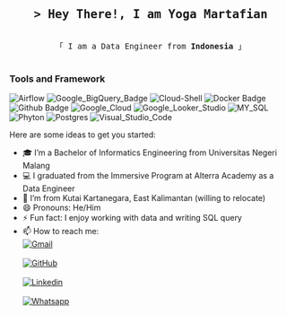 <h2 align="center">
        <samp>&gt; Hey There!, I am Yoga Martafian</samp>
</h2>
<p align="center"> 
  <samp>
    <br>
    「 I am a Data Engineer from <b>Indonesia</b> 」
    <br>
    <br>
  </samp>
</p>

### Tools and Framework
![Airflow](https://img.shields.io/badge/Airflow-green?logo=apacheairflow&logoColor=white)
![Google_BigQuery_Badge](https://img.shields.io/badge/BigQuery-white?logo=googlebigquery)
![Cloud-Shell](https://img.shields.io/badge/Cloud-Shell-blue?logo=googlecloud)
![Docker Badge](https://img.shields.io/badge/Docker-2496ED?logo=docker&logoColor=fff&style=flat-square)
![Github Badge](https://img.shields.io/badge/Github-black?logo=github)
![Google_Cloud](https://img.shields.io/badge/Google%20Cloud-4285F4.svg?logo=Google-Cloud&logoColor=white)
![Google_Looker_Studio](https://img.shields.io/badge/Looker-4285F4.svg?logo=Looker&logoColor=white)
![MY_SQL](https://img.shields.io/badge/MySQL-4479A1.svg?logo=MySQL&logoColor=white)
![Phyton](https://img.shields.io/badge/Phyton-white?logo=python)
![Postgres](https://img.shields.io/badge/Postgres-blue?logo=postgresql&logoColor=white)
![Visual_Studio_Code](https://img.shields.io/badge/Visual%20Studio%20Code-007ACC.svg?logo=Visual-Studio-Code&logoColor=white)

Here are some ideas to get you started:

- 🎓 I’m a Bachelor of Informatics Engineering from Universitas Negeri Malang
- 💻 I graduated from the Immersive Program at Alterra Academy as a Data Engineer
- 🏫 I’m from Kutai Kartanegara, East Kalimantan (willing to relocate)
- 😄 Pronouns: He/Him
- ⚡ Fun fact: I enjoy working with data and writing SQL query
- 📫 How to reach me:
  <br>[![Gmail](https://img.shields.io/badge/Gmail-EA4335.svg?style=for-the-badge&logo=Gmail&logoColor=white)](https://www.mail.google.com/yogamartafian@gmail.com)<br>
  <br>[![GitHub](https://img.shields.io/badge/GitHub-181717.svg?style=for-the-badge&logo=GitHub&logoColor=white)](https://github.com/yogamartafian)<br>
  <br>[![Linkedin](https://img.shields.io/badge/LinkedIn-0A66C2.svg?style=for-the-badge&logo=LinkedIn&logoColor=white)](https://www.linkedin.com/in/yogamartafian)<br>
  <br>[![Whatsapp](https://img.shields.io/badge/WhatsApp-25D366.svg?style=for-the-badge&logo=WhatsApp&logoColor=white)](https://wa.me/6285195900903)<br>
